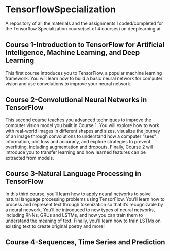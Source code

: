 # TensorflowSpecialization
A repository of all the materials and the assignments I coded/completed for the Tensorflow Specialization course(set of 4 courses) on deeplearning.ai
<h2>Course 1-Introduction to TensorFlow for Artificial Intelligence, Machine Learning, and Deep Learning</h2>
This first course introduces you to TensorFlow, a popular machine learning framework. You will learn how to build a basic neural network for computer vision and use convolutions to improve your neural network.
<h2>Course 2-Convolutional Neural Networks in TensorFlow</h2>
This second course teaches you advanced techniques to improve the computer vision model you built in Course 1. You will explore how to work with real-world images in different shapes and sizes, visualize the journey of an image through convolutions to understand how a computer “sees” information, plot loss and accuracy, and explore strategies to prevent overfitting, including augmentation and dropouts. Finally, Course 2 will introduce you to transfer learning and how learned features can be extracted from models.
<h2>Course 3-Natural Language Processing in TensorFlow</h2>
In this third course, you’ll learn how to apply neural networks to solve natural language processing problems using TensorFlow. You’ll learn how to process and represent text through tokenization so that it’s recognizable by a neural network. You’ll be introduced to new types of neural networks, including RNNs, GRUs and LSTMs, and how you can train them to understand the meaning of text. Finally, you’ll learn how to train LSTMs on existing text to create original poetry and more!
<h2>Course 4-Sequences, Time Series and Prediction</h2>

